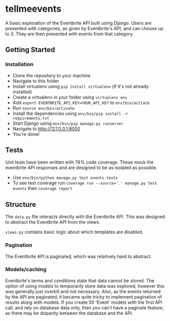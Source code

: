 # tellmeevents
A basic exploration of the Eventbrite API built using Django. Users are presented with categories, as given by Eventbrite's API, and can choose up to 3. They are then presented with events from that category.

## Getting Started 
### Installation
- Clone the repository to your machine
- Navigate to this folder
- Install virtualenv using ``pip install virtualenv`` (if it's not already installed)
- Create a virtualenv in your folder using ``virtualenv env``
- Add ``export EVENTBRITE_API_KEY=YOUR_API_KEY`` to ``env/bin/actiate``
- Run ``source env/bin/activate``
- Install the dependencies using ``env/bin/pip install -r requirements.txt``
- Start Django using ``env/bin/pip manage.py runserver``
- Navigate to http://127.0.0.1:8000
- You're done!

## Tests
Unit tests have been written with 74% code coverage. These mock the eventbrite API responses and are designed to be as isolated as possible.
- Use ``env/bin/python manage.py test events.tests``
- To see test coverage run ``coverage run --source='.' manage.py test events`` then ``coverage report``

## Structure
The ``data.py`` file interacts directly with the Eventbrite API. This was designed to abstract the Eventbrite API from the views.

``views.py`` contains basic logic about which templates are disabled.

### Pagination
The Eventbrite API is paginated, which was relatively hard to abstract.

### Models/caching
Eventbrite's terms and conditions state that data cannot be stored. The option of using models to temporarily store data was explored, however this was generally just overkill and not necessary. Also, as the events returned by the API are paginated, it became quite tricky to implement pagination of results along with models. If you create 50 'Event' models with the first API call, and rely on database data only, then you can't have a paginate feature, as there may be disparity between the database and the API.